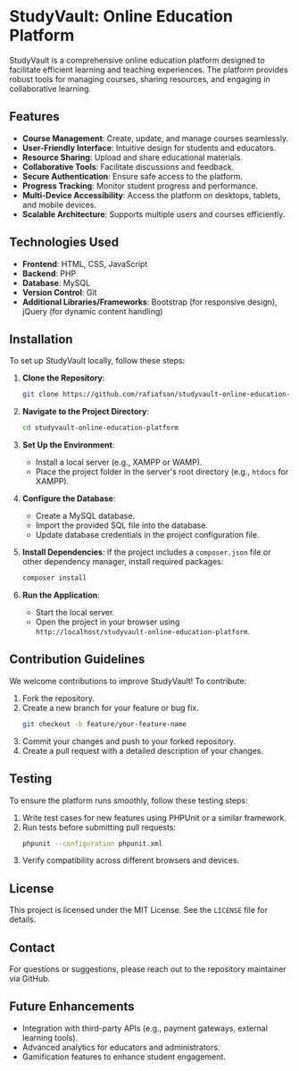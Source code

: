 # StudyVault: Online Education Platform

StudyVault is a comprehensive online education platform designed to facilitate efficient learning and teaching experiences. The platform provides robust tools for managing courses, sharing resources, and engaging in collaborative learning.

## Features
- **Course Management**: Create, update, and manage courses seamlessly.
- **User-Friendly Interface**: Intuitive design for students and educators.
- **Resource Sharing**: Upload and share educational materials.
- **Collaborative Tools**: Facilitate discussions and feedback.
- **Secure Authentication**: Ensure safe access to the platform.
- **Progress Tracking**: Monitor student progress and performance.
- **Multi-Device Accessibility**: Access the platform on desktops, tablets, and mobile devices.
- **Scalable Architecture**: Supports multiple users and courses efficiently.

## Technologies Used
- **Frontend**: HTML, CSS, JavaScript
- **Backend**: PHP
- **Database**: MySQL
- **Version Control**: Git
- **Additional Libraries/Frameworks**: Bootstrap (for responsive design), jQuery (for dynamic content handling)

## Installation
To set up StudyVault locally, follow these steps:

1. **Clone the Repository**:
   ```bash
   git clone https://github.com/rafiafsan/studyvault-online-education-platform.git
   ```

2. **Navigate to the Project Directory**:
   ```bash
   cd studyvault-online-education-platform
   ```

3. **Set Up the Environment**:
   - Install a local server (e.g., XAMPP or WAMP).
   - Place the project folder in the server's root directory (e.g., `htdocs` for XAMPP).

4. **Configure the Database**:
   - Create a MySQL database.
   - Import the provided SQL file into the database.
   - Update database credentials in the project configuration file.

5. **Install Dependencies**:
   If the project includes a `composer.json` file or other dependency manager, install required packages:
   ```bash
   composer install
   ```

6. **Run the Application**:
   - Start the local server.
   - Open the project in your browser using `http://localhost/studyvault-online-education-platform`.

## Contribution Guidelines
We welcome contributions to improve StudyVault! To contribute:

1. Fork the repository.
2. Create a new branch for your feature or bug fix.
   ```bash
   git checkout -b feature/your-feature-name
   ```
3. Commit your changes and push to your forked repository.
4. Create a pull request with a detailed description of your changes.

## Testing
To ensure the platform runs smoothly, follow these testing steps:
1. Write test cases for new features using PHPUnit or a similar framework.
2. Run tests before submitting pull requests:
   ```bash
   phpunit --configuration phpunit.xml
   ```
3. Verify compatibility across different browsers and devices.

## License
This project is licensed under the MIT License. See the `LICENSE` file for details.

## Contact
For questions or suggestions, please reach out to the repository maintainer via GitHub.

## Future Enhancements
- Integration with third-party APIs (e.g., payment gateways, external learning tools).
- Advanced analytics for educators and administrators.
- Gamification features to enhance student engagement.
